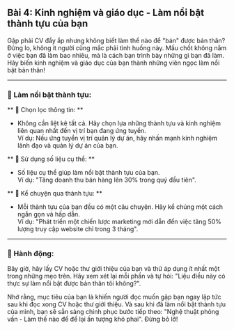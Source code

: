 ## Bài 4: Kinh nghiệm và giáo dục - Làm nổi bật thành tựu của bạn

Gặp phải CV đầy ắp nhưng không biết làm thế nào để "bán" được bản thân? Đừng lo, không ít người cũng mắc phải tình huống này. Mấu chốt không nằm ở việc bạn đã làm bao nhiêu, mà là cách bạn trình bày những gì bạn đã làm. Hãy biến kinh nghiệm và giáo dục của bạn thành những viên ngọc làm nổi bật bản thân!

---

### 📌 Làm nổi bật thành tựu:

** 🔹 Chọn lọc thông tin:  **
- Không cần liệt kê tất cả. Hãy chọn lựa những thành tựu và kinh nghiệm liên quan nhất đến vị trí bạn đang ứng tuyển.  
Ví dụ: Nếu ứng tuyển vị trí quản lý dự án, hãy nhấn mạnh kinh nghiệm lãnh đạo và quản lý dự án của bạn.

** 🔹 Sử dụng số liệu cụ thể:  **
- Số liệu cụ thể giúp làm nổi bật thành tựu của bạn.  
Ví dụ: "Tăng doanh thu bán hàng lên 30% trong quý đầu tiên".

** 🔹 Kể chuyện qua thành tựu:  **
- Mỗi thành tựu của bạn đều có một câu chuyện. Hãy kể chúng một cách ngắn gọn và hấp dẫn.  
Ví dụ: "Phát triển một chiến lược marketing mới dẫn đến việc tăng 50% lượng truy cập website chỉ trong 3 tháng".

---

### 🚀 Hành động:

Bây giờ, hãy lấy CV hoặc thư giới thiệu của bạn và thử áp dụng ít nhất một trong những mẹo trên. Hãy xem xét lại mỗi phần và tự hỏi: "Liệu điều này có thực sự làm nổi bật được bản thân tôi không?".

Nhớ rằng, mục tiêu của bạn là khiến người đọc muốn gặp bạn ngay lập tức sau khi đọc xong CV hoặc thư giới thiệu. Và sau khi đã làm nổi bật thành tựu của mình, bạn sẽ sẵn sàng chinh phục bước tiếp theo: "Nghệ thuật phỏng vấn - Làm thế nào để để lại ấn tượng khó phai". Đừng bỏ lỡ!